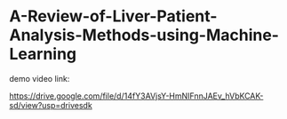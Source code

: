 # A-Review-of-Liver-Patient-Analysis-Methods-using-Machine-Learning

demo video link:

https://drive.google.com/file/d/14fY3AVjsY-HmNIFnnJAEv_hVbKCAK-sd/view?usp=drivesdk
